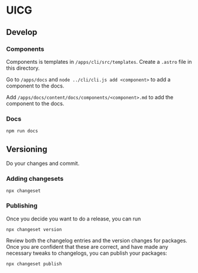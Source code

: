 # UICG

## Develop

### Components

Components is templates in `/apps/cli/src/templates`. Create a `.astro` file in this directory. 

Go to `/apps/docs` and `node ../cli/cli.js add <component>` to add a component to the docs.

Add `/apps/docs/content/docs/components/<component>.md` to add the component to the docs.


### Docs

    npm run docs

## Versioning

Do your changes and commit.

### Adding changesets
    
    npx changeset

### Publishing

Once you decide you want to do a release, you can run

    npx changeset version

Review both the changelog entries and the version changes for packages. Once you are confident that these are correct, and have made any necessary tweaks to changelogs, you can publish your packages:

    npx changeset publish